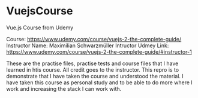 # VuejsCourse
Vue.js Course from Udemy

Course: https://www.udemy.com/course/vuejs-2-the-complete-guide/
Instructor Name: Maximilian Schwarzmüller
Intructor Udmey Link: https://www.udemy.com/course/vuejs-2-the-complete-guide/#instructor-1

These are the practise files, practise tests and course files that I have learned in htis course. All credit goes to the instructor. This repro is to demonstrate that I have taken the course and understood the material.  I have taken this course as personal study and to be able to do more where I work and increasing the stack I can work with.
